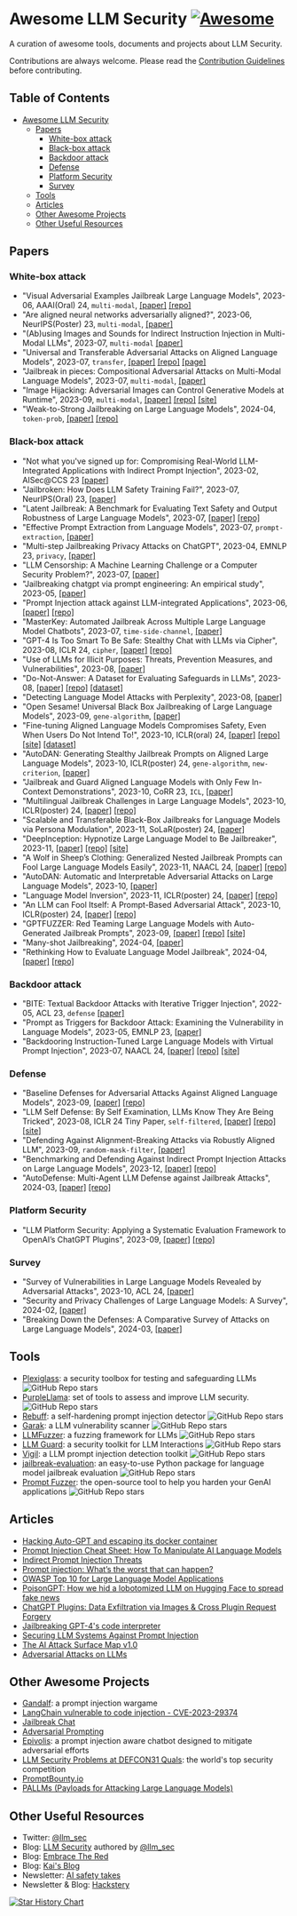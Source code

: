 # Awesome LLM Security [![Awesome](https://cdn.rawgit.com/sindresorhus/awesome/d7305f38d29fed78fa85652e3a63e154dd8e8829/media/badge.svg)](https://github.com/sindresorhus/awesome)

A curation of awesome tools, documents and projects about LLM Security.

Contributions are always welcome. Please read the [Contribution Guidelines](CONTRIBUTING.md) before contributing.

## Table of Contents

- [Awesome LLM Security](#awesome-llm-security-)
  - [Papers](#papers)
    - [White-box attack](#white-box-attack)
    - [Black-box attack](#black-box-attack)
    - [Backdoor attack](#backdoor-attack)
    - [Defense](#defense)
    - [Platform Security](#platform-security)
    - [Survey](#survey)
  - [Tools](#tools)
  - [Articles](#articles)
  - [Other Awesome Projects](#other-awesome-projects)
  - [Other Useful Resources](#other-useful-resources)

## Papers

### White-box attack
- "Visual Adversarial Examples Jailbreak Large Language Models", 2023-06, AAAI(Oral) 24, `multi-modal`, [[paper]](https://arxiv.org/pdf/2306.13213.pdf) [[repo]](https://github.com/Unispac/Visual-Adversarial-Examples-Jailbreak-Large-Language-Models)
- "Are aligned neural networks adversarially aligned?", 2023-06, NeurIPS(Poster) 23, `multi-modal`, [[paper]](https://arxiv.org/pdf/2306.15447.pdf)
- "(Ab)using Images and Sounds for Indirect Instruction Injection in Multi-Modal LLMs", 2023-07, `multi-modal` [[paper]](https://arxiv.org/pdf/2307.10490.pdf)
- "Universal and Transferable Adversarial Attacks on Aligned Language Models", 2023-07, `transfer`, [[paper]](https://arxiv.org/pdf/2307.15043.pdf) [[repo]](https://github.com/llm-attacks/llm-attacks) [[page]](https://llm-attacks.org/)
- "Jailbreak in pieces: Compositional Adversarial Attacks on Multi-Modal Language Models", 2023-07, `multi-modal`, [[paper]](https://arxiv.org/pdf/2307.14539.pdf)
- "Image Hijacking: Adversarial Images can Control Generative Models at Runtime", 2023-09, `multi-modal`, [[paper]](https://arxiv.org/pdf/2309.00236.pdf) [[repo]](https://github.com/euanong/image-hijacks) [[site]](https://image-hijacks.github.io)
- "Weak-to-Strong Jailbreaking on Large Language Models", 2024-04, `token-prob`, [[paper]](https://arxiv.org/pdf/2401.17256.pdf) [[repo]](https://github.com/XuandongZhao/weak-to-strong)
### Black-box attack
- "Not what you've signed up for: Compromising Real-World LLM-Integrated Applications with Indirect Prompt Injection", 2023-02, AISec@CCS 23 [[paper]](https://arxiv.org/pdf/2302.12173.pdf)
- "Jailbroken: How Does LLM Safety Training Fail?", 2023-07, NeurIPS(Oral) 23, [[paper]](https://arxiv.org/pdf/2307.02483.pdf)
- "Latent Jailbreak: A Benchmark for Evaluating Text Safety and Output Robustness of Large Language Models", 2023-07, [[paper]](https://arxiv.org/pdf/2307.08487.pdf) [[repo]](https://github.com/qiuhuachuan/latent-jailbreak/tree/main)
- "Effective Prompt Extraction from Language Models", 2023-07, `prompt-extraction`, [[paper]](https://arxiv.org/pdf/2307.06865.pdf)
- "Multi-step Jailbreaking Privacy Attacks on ChatGPT", 2023-04, EMNLP 23, `privacy`, [[paper]](https://arxiv.org/pdf/2304.05197.pdf)
- "LLM Censorship: A Machine Learning Challenge or a Computer Security Problem?", 2023-07, [[paper]](https://arxiv.org/pdf/2307.10719.pdf)
- "Jailbreaking chatgpt via prompt engineering: An empirical study", 2023-05, [[paper]](https://arxiv.org/pdf/2305.13860.pdf)
- "Prompt Injection attack against LLM-integrated Applications", 2023-06, [[paper]](https://arxiv.org/pdf/2306.05499.pdf) [[repo]](https://github.com/liu00222/Open-Prompt-Injection)
- "MasterKey: Automated Jailbreak Across Multiple Large Language Model Chatbots", 2023-07, `time-side-channel`, [[paper]](https://arxiv.org/pdf/2307.08715.pdf)
- "GPT-4 Is Too Smart To Be Safe: Stealthy Chat with LLMs via Cipher", 2023-08, ICLR 24, `cipher`, [[paper]](https://arxiv.org/pdf/2308.06463.pdf) [[repo]](https://github.com/RobustNLP/CipherChat)
- "Use of LLMs for Illicit Purposes: Threats, Prevention Measures, and Vulnerabilities", 2023-08, [[paper]](https://arxiv.org/pdf/2308.12833.pdf)
- "Do-Not-Answer: A Dataset for Evaluating Safeguards in LLMs", 2023-08, [[paper]](https://arxiv.org/pdf/2308.13387.pdf) [[repo]](https://github.com/Libr-AI/do-not-answer) [[dataset]](https://huggingface.co/datasets/LibrAI/do-not-answer)
- "Detecting Language Model Attacks with Perplexity", 2023-08, [[paper]](https://arxiv.org/pdf/2308.14132.pdf)
- "Open Sesame! Universal Black Box Jailbreaking of Large Language Models", 2023-09, `gene-algorithm`, [[paper]](https://arxiv.org/pdf/2309.01446.pdf)
- "Fine-tuning Aligned Language Models Compromises Safety, Even When Users Do Not Intend To!", 2023-10, ICLR(oral) 24, [[paper]](https://arxiv.org/pdf/2310.03693.pdf) [[repo]](https://github.com/LLM-Tuning-Safety/LLMs-Finetuning-Safety) [[site]](https://llm-tuning-safety.github.io/) [[dataset]](https://huggingface.co/datasets/LLM-Tuning-Safety/HEx-PHI)
- "AutoDAN: Generating Stealthy Jailbreak Prompts on Aligned Large Language Models", 2023-10, ICLR(poster) 24, `gene-algorithm`, `new-criterion`, [[paper]](https://arxiv.org/pdf/2310.04451.pdf)
- "Jailbreak and Guard Aligned Language Models with Only Few In-Context Demonstrations", 2023-10, CoRR 23, `ICL`, [[paper]](https://arxiv.org/pdf/2310.06387.pdf)
- "Multilingual Jailbreak Challenges in Large Language Models", 2023-10, ICLR(poster) 24, [[paper]](https://arxiv.org/pdf/2310.06474.pdf) [[repo]](https://github.com/DAMO-NLP-SG/multilingual-safety-for-LLMs)
- "Scalable and Transferable Black-Box Jailbreaks for Language Models via Persona Modulation", 2023-11, SoLaR(poster) 24, [[paper]](https://arxiv.org/pdf/2311.03348.pdf)
- "DeepInception: Hypnotize Large Language Model to Be Jailbreaker", 2023-11, [[paper]](https://arxiv.org/pdf/2311.03191.pdf) [[repo]](https://github.com/tmlr-group/DeepInception) [[site]](https://deepinception.github.io/)
- "A Wolf in Sheep’s Clothing: Generalized Nested Jailbreak Prompts can Fool Large Language Models Easily", 2023-11, NAACL 24, [[paper]](https://arxiv.org/pdf/2311.08268.pdf) [[repo]](https://github.com/NJUNLP/ReNeLLM)
- "AutoDAN: Automatic and Interpretable Adversarial Attacks on Large Language Models", 2023-10, [[paper]](https://arxiv.org/pdf/2310.15140.pdf)
- "Language Model Inversion", 2023-11, ICLR(poster) 24, [[paper]](https://arxiv.org/pdf/2311.13647.pdf) [[repo]](https://github.com/jxmorris12/vec2text)
- "An LLM can Fool Itself: A Prompt-Based Adversarial Attack", 2023-10, ICLR(poster) 24, [[paper]](https://arxiv.org/pdf/2310.13345.pdf) [[repo]](https://github.com/GodXuxilie/PromptAttack)
- "GPTFUZZER: Red Teaming Large Language Models with Auto-Generated Jailbreak Prompts", 2023-09, [[paper]](https://arxiv.org/pdf/2309.10253.pdf) [[repo]](https://github.com/sherdencooper/GPTFuzz) [[site]](https://github.com/sherdencooper/GPTFuzz)
- "Many-shot Jailbreaking", 2024-04, [[paper]](https://www-cdn.anthropic.com/af5633c94ed2beb282f6a53c595eb437e8e7b630/Many_Shot_Jailbreaking__2024_04_02_0936.pdf)
- "Rethinking How to Evaluate Language Model Jailbreak", 2024-04, [[paper]](https://arxiv.org/pdf/2404.06407.pdf) [[repo]](https://github.com/controllability/jailbreak-evaluation)

### Backdoor attack
- "BITE: Textual Backdoor Attacks with Iterative Trigger Injection", 2022-05, ACL 23, `defense` [[paper]](https://arxiv.org/pdf/2205.12700.pdf)
- "Prompt as Triggers for Backdoor Attack: Examining the Vulnerability in Language Models", 2023-05, EMNLP 23, [[paper]](https://arxiv.org/pdf/2305.01219.pdf)
- "Backdooring Instruction-Tuned Large Language Models with Virtual Prompt Injection", 2023-07, NAACL 24, [[paper]](https://arxiv.org/pdf/2307.16888.pdf) [[repo]](https://github.com/wegodev2/virtual-prompt-injection) [[site]](https://poison-llm.github.io/)

### Defense
- "Baseline Defenses for Adversarial Attacks Against Aligned Language Models", 2023-09, [[paper]](https://arxiv.org/pdf/2309.00614.pdf) [[repo]](https://github.com/neelsjain/baseline-defenses)
- "LLM Self Defense: By Self Examination, LLMs Know They Are Being Tricked", 2023-08, ICLR 24 Tiny Paper, `self-filtered`, [[paper]](https://arxiv.org/pdf/2308.07308.pdf) [[repo]](https://github.com/poloclub/llm-self-defense) [[site]](https://mphute.github.io/papers/llm-self-defense)
- "Defending Against Alignment-Breaking Attacks via Robustly Aligned LLM", 2023-09, `random-mask-filter`, [[paper]](https://arxiv.org/pdf/2309.14348.pdf)
- "Benchmarking and Defending Against Indirect Prompt Injection Attacks on Large Language Models", 2023-12, [[paper]](https://arxiv.org/pdf/2312.14197.pdf) [[repo]](https://github.com/microsoft/BIPIA)
- "AutoDefense: Multi-Agent LLM Defense against Jailbreak Attacks", 2024-03, [[paper]](https://arxiv.org/pdf/2403.04783.pdf) [[repo]](https://github.com/XHMY/AutoDefense)

### Platform Security
- "LLM Platform Security: Applying a Systematic Evaluation Framework to OpenAI’s ChatGPT Plugins", 2023-09, [[paper]](https://arxiv.org/pdf/2309.10254.pdf) [[repo]](https://github.com/llm-platform-security/chatgpt-plugin-eval)

### Survey
- "Survey of Vulnerabilities in Large Language Models Revealed by Adversarial Attacks", 2023-10, ACL 24, [[paper]](https://arxiv.org/pdf/2310.10844.pdf)
- "Security and Privacy Challenges of Large Language Models: A Survey", 2024-02, [[paper]](https://arxiv.org/pdf/2402.00888.pdf)
- "Breaking Down the Defenses: A Comparative Survey of Attacks on Large Language Models", 2024-03, [[paper]](https://arxiv.org/pdf/2403.04786.pdf)

## Tools

- [Plexiglass](https://github.com/kortex-labs/plexiglass): a security toolbox for testing and safeguarding LLMs ![GitHub Repo stars](https://img.shields.io/github/stars/kortex-labs/plexiglass?style=social)
- [PurpleLlama](https://github.com/facebookresearch/PurpleLlama): set of tools to assess and improve LLM security. ![GitHub Repo stars](https://img.shields.io/github/stars/facebookresearch/PurpleLlama?style=social)
- [Rebuff](https://github.com/protectai/rebuff): a self-hardening prompt injection detector ![GitHub Repo stars](https://img.shields.io/github/stars/protectai/rebuff?style=social)
- [Garak](https://github.com/leondz/garak/): a LLM vulnerability scanner ![GitHub Repo stars](https://img.shields.io/github/stars/leondz/garak?style=social)
- [LLMFuzzer](https://github.com/mnns/LLMFuzzer): a fuzzing framework for LLMs ![GitHub Repo stars](https://img.shields.io/github/stars/mnns/LLMFuzzer?style=social)
- [LLM Guard](https://github.com/laiyer-ai/llm-guard): a security toolkit for LLM Interactions ![GitHub Repo stars](https://img.shields.io/github/stars/laiyer-ai/llm-guard?style=social)
- [Vigil](https://github.com/deadbits/vigil-llm): a LLM prompt injection detection toolkit ![GitHub Repo stars](https://img.shields.io/github/stars/deadbits/vigil-llm?style=social)
- [jailbreak-evaluation](https://github.com/controllability/jailbreak-evaluation): an easy-to-use Python package for language model jailbreak evaluation ![GitHub Repo stars](https://img.shields.io/github/stars/controllability/jailbreak-evaluation?style=social)
- [Prompt Fuzzer](https://github.com/prompt-security/ps-fuzz): the open-source tool to help you harden your GenAI applications ![GitHub Repo stars](https://img.shields.io/github/stars/prompt-security/ps-fuzz?style=social)

## Articles

- [Hacking Auto-GPT and escaping its docker container](https://positive.security/blog/auto-gpt-rce)
- [Prompt Injection Cheat Sheet: How To Manipulate AI Language Models](https://blog.seclify.com/prompt-injection-cheat-sheet/)
- [Indirect Prompt Injection Threats](https://greshake.github.io/)
- [Prompt injection: What’s the worst that can happen?](https://simonwillison.net/2023/Apr/14/worst-that-can-happen/)
- [OWASP Top 10 for Large Language Model Applications](https://owasp.org/www-project-top-10-for-large-language-model-applications/)
- [PoisonGPT: How we hid a lobotomized LLM on Hugging Face to spread fake news](https://blog.mithrilsecurity.io/poisongpt-how-we-hid-a-lobotomized-llm-on-hugging-face-to-spread-fake-news/)
- [ChatGPT Plugins: Data Exfiltration via Images & Cross Plugin Request Forgery](https://embracethered.com/blog/posts/2023/chatgpt-webpilot-data-exfil-via-markdown-injection/)
- [Jailbreaking GPT-4's code interpreter](https://www.lesswrong.com/posts/KSroBnxCHodGmPPJ8/jailbreaking-gpt-4-s-code-interpreter)
- [Securing LLM Systems Against Prompt Injection](https://developer.nvidia.com/blog/securing-llm-systems-against-prompt-injection/)
- [The AI Attack Surface Map v1.0](https://danielmiessler.com/p/the-ai-attack-surface-map-v1-0/)
- [Adversarial Attacks on LLMs](https://lilianweng.github.io/posts/2023-10-25-adv-attack-llm/)

## Other Awesome Projects

- [Gandalf](https://gandalf.lakera.ai/): a prompt injection wargame
- [LangChain vulnerable to code injection - CVE-2023-29374](https://github.com/advisories/GHSA-fprp-p869-w6q2)
- [Jailbreak Chat](https://www.jailbreakchat.com/)
- [Adversarial Prompting](https://www.promptingguide.ai/risks/adversarial)
- [Epivolis](https://epivolis.com/): a prompt injection aware chatbot designed to mitigate adversarial efforts
- [LLM Security Problems at DEFCON31 Quals](https://github.com/Nautilus-Institute/quals-2023/tree/main/pawan_gupta): the world's top security competition
- [PromptBounty.io](https://sites.google.com/view/promptbounty/)
- [PALLMs (Payloads for Attacking Large Language Models)](https://github.com/mik0w/pallms)

## Other Useful Resources

- Twitter: [@llm_sec](https://twitter.com/llm_sec)
- Blog: [LLM Security](https://llmsecurity.net/) authored by [@llm_sec](https://twitter.com/llm_sec)
- Blog: [Embrace The Red](https://embracethered.com/blog/index.html)
- Blog: [Kai's Blog](https://kai-greshake.de/)
- Newsletter: [AI safety takes](https://newsletter.danielpaleka.com/)
- Newsletter & Blog: [Hackstery](https://hackstery.com)

<a href="https://star-history.com/#corca-ai/awesome-llm-security&Date">
  <picture>
    <source media="(prefers-color-scheme: dark)" srcset="https://api.star-history.com/svg?repos=corca-ai/awesome-llm-security&type=Date&theme=dark" />
    <source media="(prefers-color-scheme: light)" srcset="https://api.star-history.com/svg?repos=corca-ai/awesome-llm-security&type=Date" />
    <img alt="Star History Chart" src="https://api.star-history.com/svg?repos=corca-ai/awesome-llm-security&type=Date" />
  </picture>
</a>

